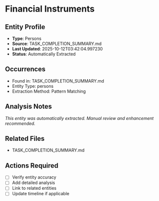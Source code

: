 # Financial Instruments

## Entity Profile
- **Type**: Persons
- **Source**: TASK_COMPLETION_SUMMARY.md
- **Last Updated**: 2025-10-12T03:42:04.997230
- **Status**: Automatically Extracted

## Occurrences
- Found in: TASK_COMPLETION_SUMMARY.md
- Entity Type: persons
- Extraction Method: Pattern Matching

## Analysis Notes
*This entity was automatically extracted. Manual review and enhancement recommended.*

## Related Files
- TASK_COMPLETION_SUMMARY.md

## Actions Required
- [ ] Verify entity accuracy
- [ ] Add detailed analysis
- [ ] Link to related entities
- [ ] Update timeline if applicable
